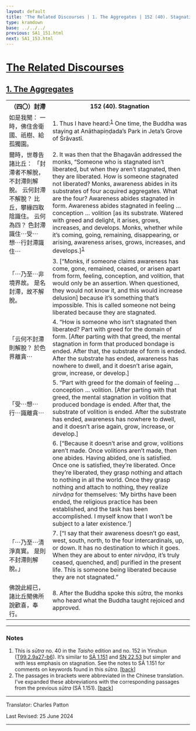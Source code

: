 ```yaml
---
layout: default
title: 'The Related Discourses | 1. The Aggregates | 152 (40). Stagnation'
type: kramdown
base: ../../../
previous: SA1_151.html
next: SA1_153.html
---
```


<h1><a href='../index.html'>The Related Discourses</a></h1>
<h2><a href='index.html'>1. The Aggregates</a></h2>

<table class="trans">
  <th class='ch'>（四〇）封滯</th>
  <th class='en'>152 (40). Stagnation</th>
  <tr>
    <td class="ch" title='t99.2.9a27'>如是我聞： 一時，佛住舍衛國、祇樹、給孤獨園。</td>
    <td id='p1'>1. Thus I have heard:<sup id="ref1"><a href="#n1">1</a></sup> One time, the Buddha was staying at Anāthapiṇḍada’s Park in Jeta’s Grove of Śrāvastī.</td>
  </tr>
  <tr>
    <td class="ch" title='t99.2.9a28'>爾時，世尊告諸比丘： 「封滯者不解脫，不封滯則解脫。 云何封滯不解脫？ 比丘，攀緣四取陰識住。 云何為四？ 色封滯識住⋯受⋯想⋯行封滯識住⋯</td>
    <td id='p2'>2. It was then that the Bhagavān addressed the monks, “Someone who is stagnated isn’t liberated, but when they aren’t stagnated, then they are liberated. How is someone stagnated not liberated? Monks, awareness abides in its substrates of four acquired aggregates. What are the four? Awareness abides stagnated in form. Awareness abides stagnated in feeling … conception … volition [as its substrate. Watered with greed and delight, it arises, grows, increases, and develops. Monks, whether while it’s coming, going, remaining, disappearing, or arising, awareness arises, grows, increases, and develops.]<sup id="ref1"><a href="#n1">1</a></sup></td>
  </tr>
  <tr>
    <td class="ch" title='t99.2.9b2'>「⋯乃至⋯非境界故。 是名封滯，故不解脫。</td>
    <td id='p3'>3. [“Monks, if someone claims awareness has come, gone, remained, ceased, or arisen apart from form, feeling, conception, and volition, that would only be an assertion. When questioned, they would not know it, and this would increase delusion] because it’s something that’s impossible. This is called someone not being liberated because they are stagnated.</td>
  </tr>
  <tr>
    <td class="ch" title='t99.2.9b3'>「云何不封滯則解脫？ 於色界離貪⋯</td>
    <td id='p4'>4. “How is someone who isn’t stagnated then liberated? Part with greed for the domain of form. [After parting with that greed, the mental stagnation in form that produced bondage is ended. After that, the substrate of form is ended. After the substrate has ended, awareness has nowhere to dwell, and it doesn’t arise again, grow, increase, or develop.]</td>
  </tr>
  <tr>
    <td class="ch" title='t99.2.9b4'>「受⋯想⋯行⋯識離貪⋯</td>
    <td id='p5'>5. “Part with greed for the domain of feeling … conception … volition. [After parting with that greed, the mental stagnation in volition that produced bondage is ended. After that, the substrate of volition is ended. After the substrate has ended, awareness has nowhere to dwell, and it doesn’t arise again, grow, increase, or develop.]</td>
  </tr>
  <tr>
    <td class="ch" title='t99.2.9b4'></td>
    <td id='p6'>6. [“Because it doesn’t arise and grow, volitions aren’t made. Once volitions aren’t made, then one abides. Having abided, one is satisfied. Once one is satisfied, they’re liberated. Once they’re liberated, they grasp nothing and attach to nothing in all the world. Once they grasp nothing and attach to nothing, they realize <em>nirvāṇa</em> for themselves: ‘My births have been ended, the religious practice has been established, and the task has been accomplished. I myself know that I won’t be subject to a later existence.’]</td>
  </tr>
  <tr>
    <td class="ch" title='t99.2.9b4'>「⋯乃至⋯清淨真實。 是則不封滯則解脫。」</td>
    <td id='p7'>7. [“I say that their awareness doesn’t go east, west, south, north, to the four intercardinals, up, or down. It has no destination to which it goes. When they are about to enter <em>nirvāṇa</em>, it’s truly ceased, quenched, and] purified in the present life. This is someone being liberated because they are not stagnated.”</td>
  </tr>
  <tr>
    <td class="ch" title='t99.2.9b5'>佛說此經已，諸比丘聞佛所說歡喜，奉行。</td>
    <td id='p8'>8. After the Buddha spoke this <em>sūtra</em>, the monks who heard what the Buddha taught rejoiced and approved.</td>
  </tr>
</table>

<hr/>

<h3 id="notes">Notes</h3>

<ol class="notes-list">
<li id="n1">This is <em>sūtra</em> no. 40 in the <cite>Taisho</cite> edition and no. 152 in Yinshun (<a href="https://cbetaonline.dila.edu.tw/zh/T02n0099_p0009a27" target="_blank">T99.2.9a27-b6</a>). It’s similar to <a href="SA1_151.html" target="_blank">SĀ 1.151</a> and <a href="https://suttacentral.net/sn22.53" target="_blank">SN 22.53</a> but simpler and with less emphasis on stagnation. See the notes to SĀ 1.151 for comments on keywords found in this <em>sūtra</em>. [<a href="#ref1">back</a>]</li>
<li id="n1">The passages in brackets were abbreviated in the Chinese translation. I’ve expanded these abbreviations with the corresponding passages from the previous <em>sūtra</em> (SĀ 1.151). [<a href="#ref1">back</a>]</li>
</ol>
<hr/>

<p class="translator">Translator: Charles Patton</p>
<p class='revised'>Last Revised: 25 June 2024</p>

<hr/>